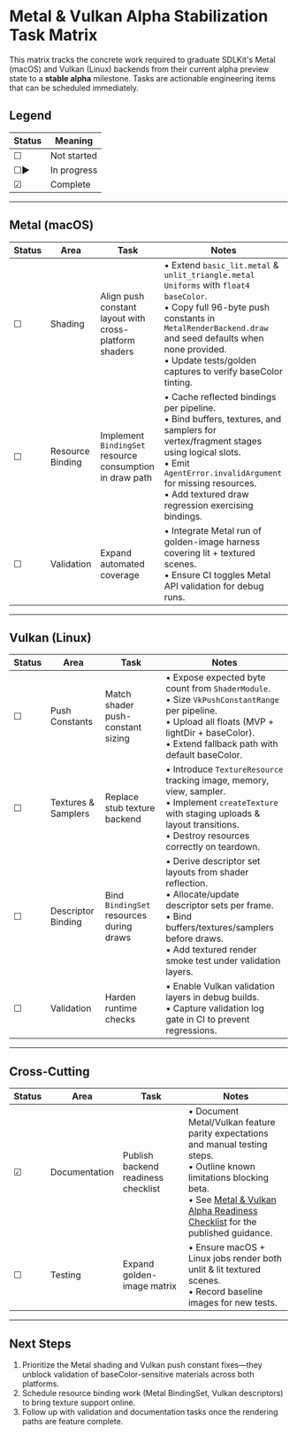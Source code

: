 # Metal & Vulkan Alpha Stabilization Task Matrix

This matrix tracks the concrete work required to graduate SDLKit's Metal (macOS) and Vulkan (Linux) backends from their current alpha preview state to a **stable alpha** milestone. Tasks are actionable engineering items that can be scheduled immediately.

## Legend

| Status | Meaning |
| --- | --- |
| ☐ | Not started |
| ☐▶ | In progress |
| ☑ | Complete |

---

## Metal (macOS)

| Status | Area | Task | Notes |
| --- | --- | --- | --- |
| ☐ | Shading | Align push constant layout with cross-platform shaders | • Extend `basic_lit.metal` & `unlit_triangle.metal` `Uniforms` with `float4 baseColor`.<br>• Copy full 96-byte push constants in `MetalRenderBackend.draw` and seed defaults when none provided.<br>• Update tests/golden captures to verify baseColor tinting. |
| ☐ | Resource Binding | Implement `BindingSet` resource consumption in draw path | • Cache reflected bindings per pipeline.<br>• Bind buffers, textures, and samplers for vertex/fragment stages using logical slots.<br>• Emit `AgentError.invalidArgument` for missing resources.<br>• Add textured draw regression exercising bindings. |
| ☐ | Validation | Expand automated coverage | • Integrate Metal run of golden-image harness covering lit + textured scenes.<br>• Ensure CI toggles Metal API validation for debug runs. |

---

## Vulkan (Linux)

| Status | Area | Task | Notes |
| --- | --- | --- | --- |
| ☐ | Push Constants | Match shader push-constant sizing | • Expose expected byte count from `ShaderModule`.<br>• Size `VkPushConstantRange` per pipeline.<br>• Upload all floats (MVP + lightDir + baseColor).<br>• Extend fallback path with default baseColor. |
| ☐ | Textures & Samplers | Replace stub texture backend | • Introduce `TextureResource` tracking image, memory, view, sampler.<br>• Implement `createTexture` with staging uploads & layout transitions.<br>• Destroy resources correctly on teardown. |
| ☐ | Descriptor Binding | Bind `BindingSet` resources during draws | • Derive descriptor set layouts from shader reflection.<br>• Allocate/update descriptor sets per frame.<br>• Bind buffers/textures/samplers before draws.<br>• Add textured render smoke test under validation layers. |
| ☐ | Validation | Harden runtime checks | • Enable Vulkan validation layers in debug builds.<br>• Capture validation log gate in CI to prevent regressions. |

---

## Cross-Cutting

| Status | Area | Task | Notes |
| --- | --- | --- | --- |
| ☑ | Documentation | Publish backend readiness checklist | • Document Metal/Vulkan feature parity expectations and manual testing steps.<br>• Outline known limitations blocking beta.<br>• See [Metal & Vulkan Alpha Readiness Checklist](BackendReadinessChecklist.md) for the published guidance. |
| ☐ | Testing | Expand golden-image matrix | • Ensure macOS + Linux jobs render both unlit & lit textured scenes.<br>• Record baseline images for new tests. |

---

## Next Steps

1. Prioritize the Metal shading and Vulkan push constant fixes—they unblock validation of baseColor-sensitive materials across both platforms.
2. Schedule resource binding work (Metal BindingSet, Vulkan descriptors) to bring texture support online.
3. Follow up with validation and documentation tasks once the rendering paths are feature complete.

